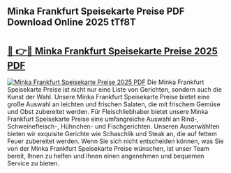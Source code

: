 ## Minka Frankfurt Speisekarte Preise PDF Download Online 2025 tTf8T

# <h2><a href="http://gc5hhp.nevu.top/?p=Minka+Frankfurt+Speisekarte+Preise">🔗 👉🔴 Minka Frankfurt Speisekarte Preise 2025 PDF</a></h2>

[![Minka Frankfurt Speisekarte Preise 2025 PDF](https://i.imgur.com/dBaPXMq.png)](http://gc5hhp.nevu.top/?p=Minka+Frankfurt+Speisekarte+Preise)
Die Minka Frankfurt Speisekarte Preise ist nicht nur eine Liste von Gerichten, sondern auch die Kunst der Wahl. Unsere Minka Frankfurt Speisekarte Preise bietet eine große Auswahl an leichten und frischen Salaten, die mit frischem Gemüse und Obst zubereitet werden. Für Fleischliebhaber bietet unsere Minka Frankfurt Speisekarte Preise eine umfangreiche Auswahl an Rind-, Schweinefleisch-, Hühnchen- und Fischgerichten. Unseren Auserwählten bieten wir exquisite Gerichte wie Schaschlik und Steak an, die auf fettem Feuer zubereitet werden. Wenn Sie sich nicht entscheiden können, was Sie von der Minka Frankfurt Speisekarte Preise wünschen, ist unser Team bereit, Ihnen zu helfen und Ihnen einen angenehmen und bequemen Service zu bieten.
